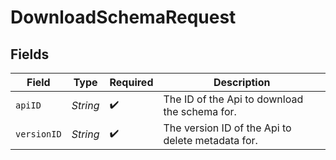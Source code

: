 # DownloadSchemaRequest


## Fields

| Field                                             | Type                                              | Required                                          | Description                                       |
| ------------------------------------------------- | ------------------------------------------------- | ------------------------------------------------- | ------------------------------------------------- |
| `apiID`                                           | *String*                                          | :heavy_check_mark:                                | The ID of the Api to download the schema for.     |
| `versionID`                                       | *String*                                          | :heavy_check_mark:                                | The version ID of the Api to delete metadata for. |